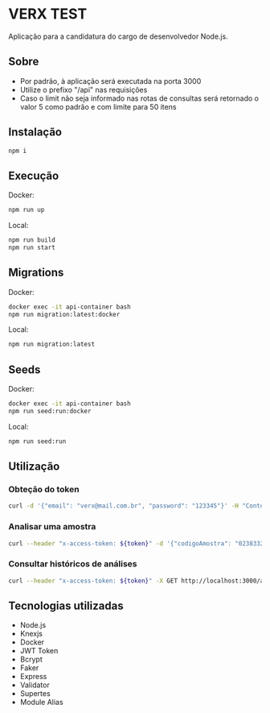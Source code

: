 # VERX TEST

Aplicação para a candidatura do cargo de desenvolvedor Node.js.

## Sobre

* Por padrão, à aplicação será executada na porta 3000 
* Utilize o prefixo "/api" nas requisições
* Caso o limit não seja informado nas rotas de consultas será retornado o valor 5 como padrão e com limite para 50 itens

## Instalação

```bash
npm i
```
## Execução

Docker: 

```bash
npm run up
```
Local: 
```bash
npm run build
npm run start
```

## Migrations

Docker: 

```bash
docker exec -it api-container bash
npm run migration:latest:docker
```
Local: 
```bash
npm run migration:latest
```

## Seeds

Docker: 

```bash
docker exec -it api-container bash
npm run seed:run:docker
```
Local: 
```bash
npm run seed:run
```

## Utilização

### Obteção do token

```bash
curl -d '{"email": "verx@mail.com.br", "password": "123345"}' -H "Content-Type: application/json" -X POST http://localhost:3000/api/login
```
### Analisar uma amostra

```bash
curl --header "x-access-token: ${token}" -d '{"codigoAmostra": "02383322","cocaina": "0.678","anfetamina": "0.1","metanfetamina": "0.1","mda": "0.1","mdma": "0","thc": "0.04","morfina": "0.1","codeina": "0.1","heroina": "0.1","benzoilecgonina": " 0","cocaetileno": "0","norcocaina": "0"}' -H "Content-Type: application/json" -X POST http://localhost:3000/api/sample-analysis
```

### Consultar históricos de análises

```bash
curl --header "x-access-token: ${token}" -X GET http://localhost:3000/api/sample-historicals?limit=10&offset=0
```

## Tecnologias utilizadas

* Node.js 
* Knexjs
* Docker
* JWT Token
* Bcrypt
* Faker
* Express
* Validator
* Supertes
* Module Alias